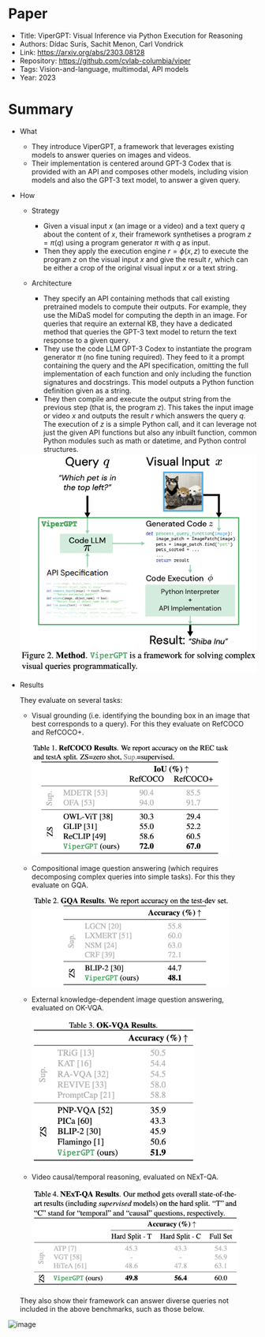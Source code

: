 # Paper

- Title: ViperGPT: Visual Inference via Python Execution for Reasoning
- Authors: Dídac Surís, Sachit Menon, Carl Vondrick
- Link: https://arxiv.org/abs/2303.08128
- Repository: https://github.com/cvlab-columbia/viper
- Tags: Vision-and-language, multimodal, API models
- Year: 2023

# Summary

- What
  
  - They introduce ViperGPT, a framework that leverages existing models to answer queries on images and videos. 
  - Their implementation is centered around GPT-3 Codex that is provided with an API and composes other models, including vision models and also the GPT-3 text model, to answer a given query.

- How

  - Strategy
    - Given a visual input $x$ (an image or a video) and a text query $q$ about the content of $x$, their framework synthetises a program $z = \pi(q)$ using a program generator $\pi$ with $q$ as input.
    - Then they apply the execution engine $r = \phi(x, z)$ to execute the program $z$ on the visual input $x$ and give the result $r$, which can be either a crop of the original visual input $x$ or a text string.
  
  - Architecture
    
    - They specify an API containing methods that call existing pretrained models to compute their outputs. For example, they use the MiDaS model for computing the depth in an image. For queries that require an external KB, they have a dedicated method that queries the GPT-3 text model to return the text response to a given query.
    - They use the code LLM GPT-3 Codex to instantiate the program generator $\pi$ (no fine tuning required). They feed to it a prompt containing the query and the API specification, omitting the full implementation of each function and only including the function signatures and docstrings. This model outputs a Python function definition given as a string.
    - They then compile and execute the output string from the previous step (that is, the program $z$). This takes the input image or video $x$ and outputs the result $r$ which answers the query $q$. The execution of $z$ is a simple Python call, and it can leverage not just the given API functions but also any inbuilt function, common Python modules such as math or datetime, and Python control structures.

   <img src="https://github.com/lisaalaz/papers/blob/master/images/ViperGPT_architecture.png" width="500">

- Results

  They evaluate on several tasks:
  - Visual grounding (i.e. identifying the bounding box in an image that best corresponds to a query). For this they evaluate on RefCOCO and RefCOCO+.

    <img src="https://github.com/lisaalaz/papers/blob/master/images/ViperGPT_RefCOCO_eval.png" width="400">

  - Compositional image question answering (which requires decomposing complex queries into simple tasks). For this they evaluate on GQA.

    <img src="https://github.com/lisaalaz/papers/blob/master/images/ViperGPT_GQA_eval.png" width="400">

  - External knowledge-dependent image question answering, evaluated on OK-VQA.

    <img src="https://github.com/lisaalaz/papers/blob/master/images/ViperGPT_OK-VQA_eval.png" width="330">

  - Video causal/temporal reasoning, evaluated on NExT-QA.

    <img src="https://github.com/lisaalaz/papers/blob/master/images/ViperGPT_NExT-QA_eval.png" width="420">

  They also show their framework can answer diverse queries not included in the above benchmarks, such as those below. 

![image](https://github.com/lisaalaz/papers/assets/89645136/fe249ed3-7a86-4d8d-beae-381066dd5eba)

  
